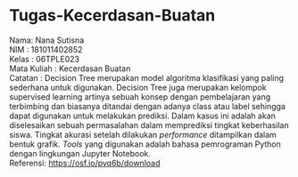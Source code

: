 # Tugas-Kecerdasan-Buatan
Nama: Nana Sutisna
<br>NIM : 181011402852
<br>Kelas : 06TPLE023
<br>Mata Kuliah : Kecerdasan Buatan
<br>Catatan : Decision Tree merupakan model algoritma klasifikasi yang paling sederhana untuk digunakan.  Decision Tree juga merupakan kelompok supervised learning artinya sebuah konsep dengan pembelajaran yang terbimbing dan biasanya ditandai dengan adanya class atau label 
sehingga dapat digunakan untuk melakukan prediksi. Dalam kasus ini adalah akan diselesaikan sebuah permasalahan dalam memprediksi tingkat keberhasilan siswa. Tingkat akurasi setelah dilakukan <i>performance</i> ditampilkan dalam bentuk grafik. <i>Tools</i> yang digunakan adalah bahasa pemrograman Python dengan lingkungan Jupyter Notebook.
<br>Referensi: https://osf.io/pvq6b/download
